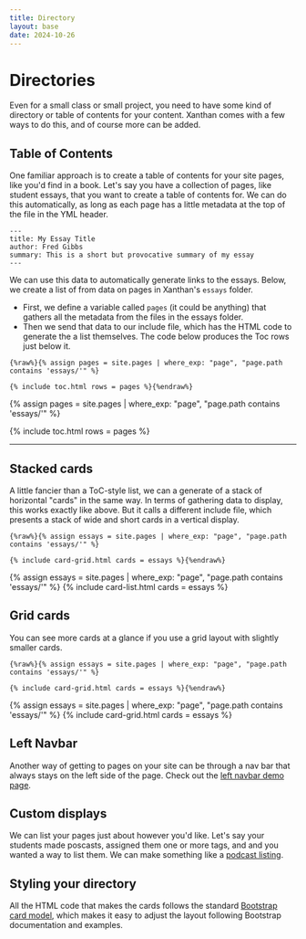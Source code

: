 ```yaml
---
title: Directory
layout: base
date: 2024-10-26
---
```


# Directories
Even for a small class or small project, you need to have some kind of directory or table of contents for your content. Xanthan comes with a few ways to do this, and of course more can be added.


## Table of Contents
One familiar approach is to create a table of contents for your site pages, like you'd find in a book. Let's say you have a collection of pages, like student essays, that you want to create a table of contents for. We can do this automatically, as long as each page has a little metadata at the top of the file in the YML header.

```
---
title: My Essay Title
author: Fred Gibbs
summary: This is a short but provocative summary of my essay
---
```

We can use this data to automatically generate links to the essays. Below, we create a list of from data on pages in Xanthan's `essays` folder. 
- First, we define a variable called `pages` (it could be anything) that gathers all the metadata from the files in the essays folder. 
- Then we send that data to our include file, which has the HTML code to generate the a list themselves. The code below produces the Toc rows just below it. 


```
{%raw%}{% assign pages = site.pages | where_exp: "page", "page.path contains 'essays/'" %}

{% include toc.html rows = pages %}{%endraw%}
```

{% assign pages = site.pages | where_exp: "page", "page.path contains 'essays/'" %}

{% include toc.html rows = pages %}

---



## Stacked cards
A little fancier than a ToC-style list, we can a generate of a stack of horizontal "cards" in the same way. In terms of gathering data to display, this works exactly like above. But it calls a different include file, which presents a stack of wide and short cards in a vertical display. 

```
{%raw%}{% assign essays = site.pages | where_exp: "page", "page.path contains 'essays/'" %}

{% include card-grid.html cards = essays %}{%endraw%}
```

{% assign essays = site.pages | where_exp: "page", "page.path contains 'essays/'" %}
{% include card-list.html cards = essays %}



## Grid cards
You can see more cards at a glance if you use a grid layout with slightly smaller cards.

```
{%raw%}{% assign essays = site.pages | where_exp: "page", "page.path contains 'essays/'" %}

{% include card-grid.html cards = essays %}{%endraw%}
```

{% assign essays = site.pages | where_exp: "page", "page.path contains 'essays/'" %}
{% include card-grid.html cards = essays %}


## Left Navbar
Another way of getting to pages on your site can be through a nav bar that always stays on the left side of the page. Check out the [left navbar demo page](left-navbar).


## Custom displays
We can list your pages just about however you'd like. Let's say your students made poscasts, assigned them one or more tags, and and you wanted a way to list them. We can make something like a [podcast listing](../podcasts). 


## Styling your directory
All the HTML code that makes the cards follows the standard [Bootstrap card model](https://getbootstrap.com/docs/5.3/components/card/), which makes it easy to adjust the layout following Bootstrap documentation and examples.
